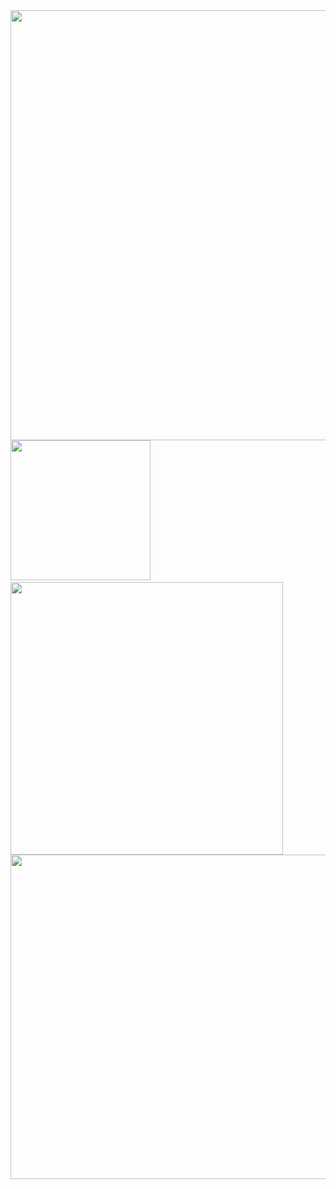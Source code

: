<img title="" src="./assets.椭圆方程/2024-07-24-07-36-15-image.png" alt="" data-align="left" width="688">

<img title="" src="./assets.椭圆方程/2024-07-24-07-10-38-image.png" alt="" data-align="left" width="224">

<img title="" src="./assets.椭圆方程/2024-07-24-07-38-20-image.png" alt="" data-align="left" style="zoom:33%;">

<img title="" src="./assets.椭圆方程/2024-07-24-07-33-40-image.png" alt="" data-align="left" style="zoom:33%;">

<img title="" src="./assets.椭圆方程/2024-07-24-07-44-23-image.png" alt="" data-align="left" style="zoom:33%;">

<img title="" src="./assets.椭圆方程/2024-07-24-08-19-12-image.png" alt="" data-align="left" style="zoom:33%;">

<img title="" src="./assets.椭圆方程/2024-07-24-07-51-26-image.png" alt="" data-align="left" style="zoom:33%;">

<img title="" src="./assets.椭圆方程/2024-07-24-07-54-15-image.png" alt="" data-align="left" style="zoom:33%;">

<img title="" src="./assets.椭圆方程/2024-07-24-08-02-20-image.png" alt="" data-align="left" style="zoom:33%;">

<img title="" src="./assets.椭圆方程/2024-07-24-08-05-41-image.png" alt="" data-align="left" style="zoom:33%;">

<img title="" src="./assets.椭圆方程/2024-07-24-08-18-09-image.png" alt="" data-align="left" style="zoom:33%;">

<img title="" src="./assets.椭圆方程/2024-07-24-07-15-00-image.png" alt="" data-align="left" width="436">

<img title="" src="./assets.椭圆方程/2024-07-24-07-22-49-image.png" alt="" data-align="left" width="519">

<img title="" src="./assets.椭圆方程/2024-07-24-08-23-05-image.png" alt="" data-align="left" style="zoom:33%;">

<img title="" src="./assets.椭圆方程/2024-07-24-08-34-04-image.png" alt="" data-align="left" style="zoom:33%;">

<img title="" src="./assets.椭圆方程/2024-07-24-08-42-38-image.png" alt="" data-align="left" style="zoom:33%;">

<img src="./assets.椭圆方程/2024-07-24-08-51-55-image.png" title="" alt="" style="zoom:33%;">
